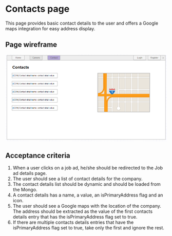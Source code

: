 # Contacts page

This page provides basic contact details to the user and offers a Google maps integration for easy address display.

## Page wireframe

![Home Page](../assets/contacts.png)

## Acceptance criteria

1. When a user clicks on a job ad, he/she should be redirected to the Job ad details page.
2. The user should see a list of contact details for the company.
3. The contact details list should be dynamic and should be loaded from the Mongo.
4. A contact details has a name, a value, an isPrimaryAddress flag and an icon.
5. The user should see a Google maps with the location of the company. The address should be extracted as the value of the first contacts details entry that has the isPrimaryAddress flag set to true.
6. If there are multiple contacts details entries that have the isPrimaryAddress flag set to true, take only the first and ignore the rest.
